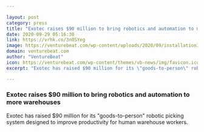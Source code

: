 ```yaml
---

layout: post
category: press
title: "Exotec raises $90 million to bring robotics and automation to more warehouses"
date: 2020-09-29 05:16:30
link: https://vrhk.co/3n0SYeg
image: https://venturebeat.com/wp-content/uploads/2020/09/installation3D.png?w=1200&strip=all
domain: venturebeat.com
author: "VentureBeat"
icon: https://venturebeat.com/wp-content/themes/vb-news/img/favicon.ico
excerpt: "Exotec has raised $90 million for its \"goods-to-person\" robotic picking system designed to improve productivity for human warehouse workers."

---
```


### Exotec raises $90 million to bring robotics and automation to more warehouses

Exotec has raised $90 million for its "goods-to-person" robotic picking system designed to improve productivity for human warehouse workers.